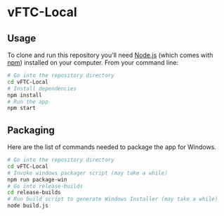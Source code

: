 # vFTC-Local

## Usage

To clone and run this repository you'll need [Node.js](https://nodejs.org/en/download/) (which comes with [npm](http://npmjs.com)) installed on your computer. From your command line:

```bash
# Go into the repository directory
cd vFTC-Local
# Install dependencies
npm install
# Run the app
npm start
```

## Packaging

Here are the list of commands needed to package the app for Windows.

```bash
# Go into the repository directory
cd vFTC-Local
# Invoke windows packager script (may take a while)
npm run package-win
# Go into release-builds
cd release-builds
# Run build script to generate Windows Installer (may take a while)
node build.js
